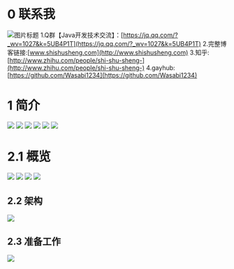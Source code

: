 # 0 联系我
![](http://upload-images.jianshu.io/upload_images/4685968-d7307e723c8c29ad?imageMogr2/auto-orient/strip%7CimageView2/2/w/1240 "图片标题")
1.Q群【Java开发技术交流】：[https://jq.qq.com/?_wv=1027&k=5UB4P1T](https://jq.qq.com/?_wv=1027&k=5UB4P1T)
2.完整博客链接:[www.shishusheng.com](http://www.shishusheng.com)
3.知乎:[http://www.zhihu.com/people/shi-shu-sheng-](http://www.zhihu.com/people/shi-shu-sheng-)
4.gayhub:[https://github.com/Wasabi1234](https://github.com/Wasabi1234)

# 1 简介
![](https://upload-images.jianshu.io/upload_images/4685968-1f932272a04c52f8.png?imageMogr2/auto-orient/strip%7CimageView2/2/w/1240)
![](https://upload-images.jianshu.io/upload_images/4685968-69217ce524f0e4dd.png?imageMogr2/auto-orient/strip%7CimageView2/2/w/1240)
![](https://upload-images.jianshu.io/upload_images/4685968-20122dee0fe12f41.png?imageMogr2/auto-orient/strip%7CimageView2/2/w/1240)
![](https://upload-images.jianshu.io/upload_images/4685968-64cdb70a32dc5a55.png?imageMogr2/auto-orient/strip%7CimageView2/2/w/1240)
![](https://upload-images.jianshu.io/upload_images/4685968-a85806856c31afb2.png?imageMogr2/auto-orient/strip%7CimageView2/2/w/1240)
![](https://upload-images.jianshu.io/upload_images/4685968-d665ee9d1eeb899c.png?imageMogr2/auto-orient/strip%7CimageView2/2/w/1240)

# 2.1 概览
![](https://upload-images.jianshu.io/upload_images/4685968-f74aa926d2e029b4.png?imageMogr2/auto-orient/strip%7CimageView2/2/w/1240)
![](https://upload-images.jianshu.io/upload_images/4685968-b8acb65f30e00dcd.png?imageMogr2/auto-orient/strip%7CimageView2/2/w/1240)
![](https://upload-images.jianshu.io/upload_images/4685968-2c3d074935a37db8.png?imageMogr2/auto-orient/strip%7CimageView2/2/w/1240)
![](https://upload-images.jianshu.io/upload_images/4685968-aa42564b4f878d58.png?imageMogr2/auto-orient/strip%7CimageView2/2/w/1240)

## 2.2 架构
![](https://upload-images.jianshu.io/upload_images/4685968-9377e8249c1aa4ad.png?imageMogr2/auto-orient/strip%7CimageView2/2/w/1240)

## 2.3 准备工作
![](https://upload-images.jianshu.io/upload_images/4685968-2f599cea0b869a0d.png?imageMogr2/auto-orient/strip%7CimageView2/2/w/1240)
